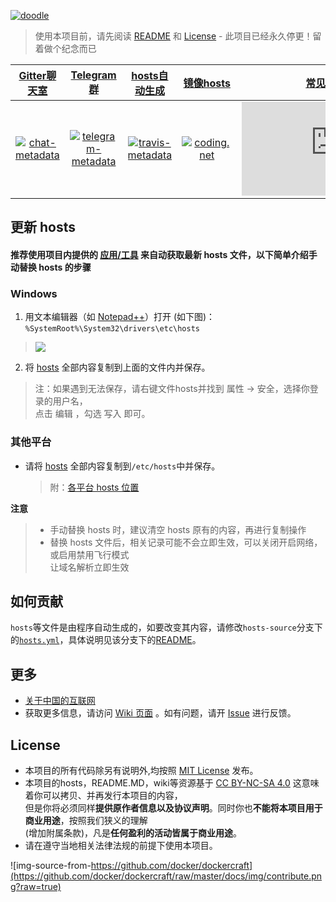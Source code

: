 [![doodle]][doodle-story]

[doodle]: https://www.google.com/logos/doodles/2015/holidays-2015-day-3-6399865393250304-hp2x.jpg "春节快乐!"
[doodle-story]: https://www.google.com.hk/search?q=%E6%98%A5%E8%8A%82

> 使用本项目前，请先阅读 [README](README.md) 和 [License](#license) - 此项目已经永久停更！留着做个纪念而已

|   [Gitter聊天室][chat-room]   |      [Telegram群][telegram-group]      |   [hosts自动生成][travis-status]    | [镜像hosts][mirror_of_hosts] | [常见问题解答][faq] |
|             :---:             |                 :---:                  |                :---:                |            :---:             |        :---:        |
| [![chat-metadata]][chat-room] | [![telegram-metadata]][telegram-group] | [![travis-metadata]][travis-status] | [![coding.net]][coding-link] | [![faq-icon]][faq]  |

[chat-metadata]: https://img.shields.io/badge/Google%20Hosts-Gitter-brightgreen.svg?style=flat-square "Join the chat"
[chat-room]: https://gitter.im/racaljk/hosts?utm_source=badge&utm_medium=badge&utm_campaign=pr-badge&utm_content=badge "Gitter chat room"
[telegram-metadata]: https://img.shields.io/badge/Google%20Hosts-Telegram-brightgreen.svg?style=flat-square
[telegram-group]: https://t.me/googlehosts
[travis-metadata]: https://img.shields.io/travis/racaljk/hosts/hosts-source.svg?style=flat-square "Travis CI Metadata"
[travis-status]: https://travis-ci.org/racaljk/hosts "Travis CI Status"
[coding.net]: https://cloud.githubusercontent.com/assets/7419875/21286217/c6642eb2-c488-11e6-94b1-8ad01d31ac9d.png
[coding-link]: https://coding.net/u/scaffrey/p/hosts/git "Coding"
[mirror_of_hosts]: https://coding.net/u/scaffrey/p/hosts/git/raw/master/hosts
[faq-icon]: http://www.easyicon.net/api/resizeApi.php?id=1190784&size=48
[faq]: https://github.com/racaljk/hosts/wiki/The-hosts-FAQ

## 更新 hosts
#### 推荐使用项目内提供的 [应用/工具](tools) 来自动获取最新 hosts 文件，以下简单介绍手动替换 hosts 的步骤

### Windows

1. 用文本编辑器（如 [Notepad++](https://notepad-plus-plus.org/)）打开 (如下图)：`%SystemRoot%\System32\drivers\etc\hosts`

  > ![](https://i.imgur.com/BwW2cft.jpg)

2. 将 [hosts][github-hosts] 全部内容复制到上面的文件内并保存。

  > 注：如果遇到无法保存，请右键文件hosts并找到 属性 -> 安全，选择你登录的用户名，<br/>
  > 点击 编辑 ，勾选 写入 即可。

### 其他平台

- 请将 [hosts][github-hosts] 全部内容复制到`/etc/hosts`中并保存。

  > 附：[各平台 hosts 位置](https://github.com/racaljk/hosts/wiki/各平台-hosts-文件位置)

**注意**
  >  - 手动替换 hosts 时，建议清空 hosts 原有的内容，再进行复制操作
  >  - 替换 hosts 文件后，相关记录可能不会立即生效，可以关闭开启网络，或启用禁用飞行模式<br/>
  >    让域名解析立即生效

## 如何贡献

`hosts`等文件是由程序自动生成的，如要改变其内容，请修改`hosts-source`分支下的[`hosts.yml`](https://github.com/racaljk/hosts/blob/hosts-source/hosts.yml)，具体说明见该分支下的[README](https://github.com/racaljk/hosts/tree/hosts-source)。

## 更多

- [关于中国的互联网](https://github.com/racaljk/hosts/wiki/关于中国的互联网)
- 获取更多信息，请访问 [Wiki 页面](https://github.com/racaljk/hosts/wiki) 。如有问题，请开 [Issue](https://github.com/racaljk/hosts/issues) 进行反馈。


## License

- 本项目的所有代码除另有说明外,均按照 [MIT License](LICENSE) 发布。
- 本项目的hosts，README.MD，wiki等资源基于 [CC BY-NC-SA 4.0][CC-NC-SA-4.0] 这意味着你可以拷贝、并再发行本项目的内容，<br/>
  但是你将必须同样**提供原作者信息以及协议声明**。同时你也**不能将本项目用于商业用途**，按照我们狭义的理解<br/>
  (增加附属条款)，凡是**任何盈利的活动皆属于商业用途**。
- 请在遵守当地相关法律法规的前提下使用本项目。

![img-source-from-https://github.com/docker/dockercraft](https://github.com/docker/dockercraft/raw/master/docs/img/contribute.png?raw=true)

[github-hosts]: https://raw.githubusercontent.com/racaljk/hosts/master/hosts "hosts on Github"
[CC-NC-SA-4.0]: https://creativecommons.org/licenses/by-nc-sa/4.0/deed.zh
